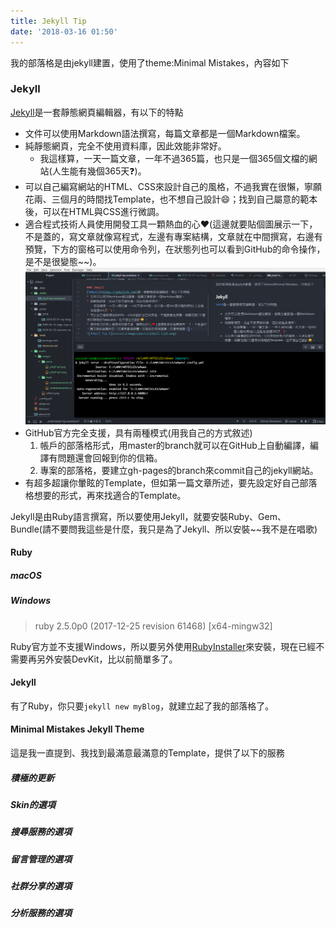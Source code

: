 ```yaml
---
title: Jekyll Tip
date: '2018-03-16 01:50'
---
```


我的部落格是由jekyll建置，使用了theme:Minimal Mistakes，內容如下

### Jekyll
[Jekyll](https://jekyllrb.com)是一套靜態網頁編輯器，有以下的特點
* 文件可以使用Markdown語法撰寫，每篇文章都是一個Markdown檔案。
* 純靜態網頁，完全不使用資料庫，因此效能非常好。
  - 我這樣算，一天一篇文章，一年不過365篇，也只是一個365個文檔的網站(人生能有幾個365天❓)。
* 可以自己編寫網站的HTML、CSS來設計自己的風格，不過我實在很懶，寧願花兩、三個月的時間找Template，也不想自己設計😄；找到自己屬意的範本後，可以在HTML與CSS進行微調。
* 適合程式技術人員使用開發工具一顆熱血的心❤️(這邊就要貼個圖展示一下，不是蓋的，寫文章就像寫程式，左邊有專案結構，文章就在中間撰寫，右邊有預覽，下方的窗格可以使用命令列，在狀態列也可以看到GitHub的命令操作，是不是很變態~~)。
![Jekyll Tip 1](/assets/images/posts/jekyll-tip1.png)
* GitHub官方完全支援，具有兩種模式(用我自己的方式敘述)
  1. 帳戶的部落格形式，用master的branch就可以在GitHub上自動編譯，編譯有問題還會回報到你的信箱。
  2. 專案的部落格，要建立gh-pages的branch來commit自己的jekyll網站。
* 有超多超讓你暈眩的Template，但如第一篇文章所述，要先設定好自己部落格想要的形式，再來找適合的Template。

Jekyll是由Ruby語言撰寫，所以要使用Jekyll，就要安裝Ruby、Gem、Bundle(請不要問我這些是什麼，我只是為了Jekyll、所以安裝~~我不是在唱歌)

#### Ruby

##### macOS

##### Windows
>ruby 2.5.0p0 (2017-12-25 revision 61468) [x64-mingw32]

Ruby官方並不支援Windows，所以要另外使用[RubyInstaller](https://rubyinstaller.org/)來安裝，現在已經不需要再另外安裝DevKit，比以前簡單多了。

#### Jekyll
有了Ruby，你只要`jekyll new myBlog`，就建立起了我的部落格了。
#### Minimal Mistakes Jekyll Theme
這是我一直提到、我找到最滿意最滿意的Template，提供了以下的服務
##### 積極的更新
##### Skin的選項
##### 搜尋服務的選項
##### 留言管理的選項
##### 社群分享的選項
##### 分析服務的選項
